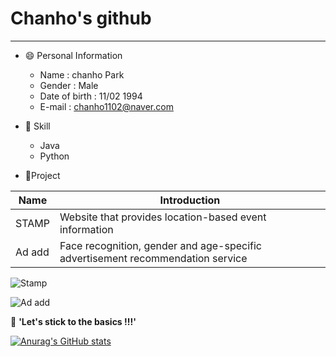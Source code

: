 # Chanho's github
-----------------------------------------------------

* 😄 Personal Information
  * Name : chanho Park
  * Gender : Male
  * Date of birth : 11/02 1994
  * E-mail : chanho1102@naver.com
  

* 🌱 Skill
  * Java
  * Python


* 👯Project

Name|Introduction|
---|---|
STAMP|Website that provides location-based event information
Ad add|Face recognition, gender and age-specific advertisement recommendation service



![Stamp](https://user-images.githubusercontent.com/70314209/108061090-281a8300-709b-11eb-8133-e3906f543455.JPG)



![Ad add](https://user-images.githubusercontent.com/70314209/108061093-28b31980-709b-11eb-9429-a1fab8fa07e1.JPG)



 💬 **'Let's stick to the basics !!!'**

[![Anurag's GitHub stats](https://github-readme-stats.vercel.app/api?username=chanho1102)](https://github.com/anuraghazra/github-readme-stats)





<!-- 
**chanho1102/chanho1102** is a ✨ _special_ ✨ repository because its `README.md` (this file) appears on your GitHub profile.

Here are some ideas to get you started:

- 🔭 I’m currently working on ...
- 🌱 I’m currently learning ...
- 👯 I’m looking to collaborate on ...
- 🤔 I’m looking for help with ...
- 💬 Ask me about ...
- 📫 How to reach me: ...
- 😄 Pronouns: ...
- ⚡ Fun fact: ...
-->
